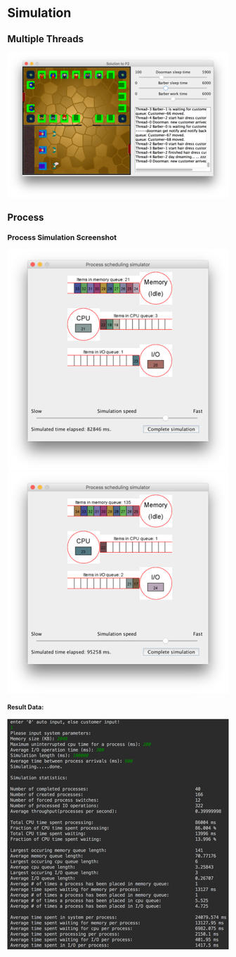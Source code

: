 # Simulation

## Multiple Threads

![multiple threads simulation](files/img/threadsSimulation.png)

## Process

### Process Simulation Screenshot 
![process simulation](files/img/processSimulation.png)
![process simulation](files/img/processSimulation1.png)

#### Result Data:
![result data](files/img/resultData.png)
